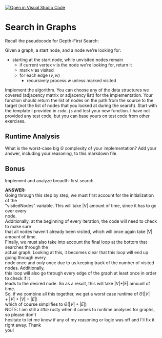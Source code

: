 [![Open in Visual Studio Code](https://classroom.github.com/assets/open-in-vscode-718a45dd9cf7e7f842a935f5ebbe5719a5e09af4491e668f4dbf3b35d5cca122.svg)](https://classroom.github.com/online_ide?assignment_repo_id=12091130&assignment_repo_type=AssignmentRepo)
# Search in Graphs

Recall the pseudocode for Depth-First Search:

Given a graph, a start node, and a node we're looking for:
- starting at the start node, while unvisited nodes remain
    - if current vertex $v$ is the node we're looking for, return it
    - mark $v$ as visited
    - for each edge $(v,w)$
        - recursively process $w$ unless marked visited

Implement the algorithm. You can choose any of the data structures we covered
(adjacency matrix or adjacency list) for the implementation. Your function
should return the list of nodes on the path from the source to the target (not
the list of nodes that you looked at during the search). Start with the template
I provided in `code.js` and test your new function. I have not provided any test
code, but you can base yours on test code from other exercises.

## Runtime Analysis

What is the worst-case big $\Theta$ complexity of your implementation? Add your
answer, including your reasoning, to this markdown file.

## Bonus

Implement and analyze breadth-first search.

**ANSWER:**  
Going through this step by step, we must first account for the initialization of the  
"visitedNodes" variable. This will take |V| amount of time, since it has to go over every  
node.  
Additionally, at the beginning of every iteration, the code will need to check to make sure  
that all nodes haven't already been visited, which will once again take |V| amount of time.  
Finally, we must also take into account the final loop at the bottom that searches through the  
actual graph. Looking at this, it becomes clear that this loop will end up going through every  
node once and *only* once due to us keeping track of the number of visited nodes. Additionally,  
this loop will also go through every edge of the graph at least once in order to check if it  
leads to the desired node. So as a result, this will take |V|+|E| amount of time.  
So, if we combine all this together, we get a worst case runtime of $\Theta(|V|+|V|+|V|+|E|)$  
which of course simplifies to $\Theta(|V|+|E|)$  
NOTE: I am still a *little* rusty when it comes to runtime analyses for graphs, so please don't  
hesitate to let me know if any of my reasoning or logic was off and I'll fix it right away. Thank  
you!
